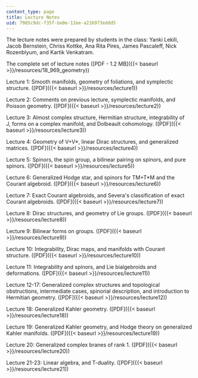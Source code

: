 ```yaml
---
content_type: page
title: Lecture Notes
uid: 7985c9dc-f35f-be0e-12ee-a216973eddd5
---
```


The lecture notes were prepared by students in the class: Yanki Lekili, Jacob Bernstein, Chriss Kottke, Ana Rita Pires, James Pascaleff, Nick Rozenblyum, and Kartik Venkatram.

The complete set of lecture notes ([PDF - 1.2 MB]({{< baseurl >}}/resources/18_969_geometry))

Lecture 1: Smooth manifolds, geometry of foliations, and symplectic structure. ([PDF]({{< baseurl >}}/resources/lecture1))

Lecture 2: Comments on previous lecture, symplectic manifolds, and Poisson geometry. ([PDF]({{< baseurl >}}/resources/lecture2))

Lecture 3: Almost complex structure, Hermitian structure, integrability of J, forms on a complex manifold, and Dolbeault cohomology. ([PDF]({{< baseurl >}}/resources/lecture3))

Lecture 4: Geometry of V+V\*, linear Dirac structures, and generalized matrices. ([PDF]({{< baseurl >}}/resources/lecture4))

Lecture 5: Spinors, the spin group, a bilinear pairing on spinors, and pure spinors. ([PDF]({{< baseurl >}}/resources/lecture5))

Lecture 6: Generalized Hodge star, and spinors for TM+T\*M and the Courant algebroid. ([PDF]({{< baseurl >}}/resources/lecture6))

Lecture 7: Exact Courant algebroids, and Severa's classification of exact Courant algebroids. ([PDF]({{< baseurl >}}/resources/lecture7))

Lecture 8: Dirac structures, and geometry of Lie groups. ([PDF]({{< baseurl >}}/resources/lecture8))

Lecture 9: Bilinear forms on groups. ([PDF]({{< baseurl >}}/resources/lecture9))

Lecture 10: Integrability, Dirac maps, and manifolds with Courant structure. ([PDF]({{< baseurl >}}/resources/lecture10))

Lecture 11: Integrability and spinors, and Lie bialgebroids and deformations. ([PDF]({{< baseurl >}}/resources/lecture11))

Lecture 12-17: Generalized complex structures and topological obstructions, intermediate cases, spinorial description, and introduction to Hermitian geometry. ([PDF]({{< baseurl >}}/resources/lecture12))

Lecture 18: Generalized Kahler geometry. ([PDF]({{< baseurl >}}/resources/lecture18))

Lecture 19: Generalized Kahler geometry, and Hodge theory on generalized Kahler manifolds. ([PDF]({{< baseurl >}}/resources/lecture19))

Lecture 20: Generalized complex branes of rank 1. ([PDF]({{< baseurl >}}/resources/lecture20))

Lecture 21-23: Linear algebra, and T-duality. ([PDF]({{< baseurl >}}/resources/lecture21))